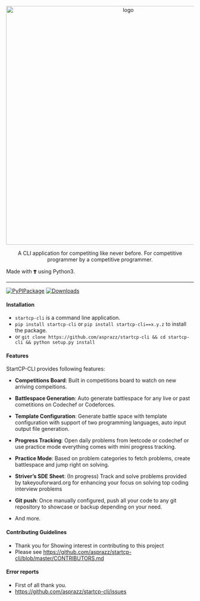 <p align="center">
  <img src="https://github.com/asprazz/startcp-cli/blob/develop/screenshots/logos/logo.png" alt="logo" width="640" />

  <p align="center">A CLI application for competiting like never before. For competitive programmer by a competitive programmer.</p>
</p>


Made with :heavy_heart_exclamation: using Python3.
___

<a href="https://badge.fury.io/py/startcp-cli"><img src="https://badge.fury.io/py/startcp-cli.svg" alt="PyPIPackage"></a>
<a href="https://img.shields.io/pypi/dm/startcp-cli"><img src="https://img.shields.io/pypi/dm/startcp-cli" alt="Downloads"></a>


#### Installation
- `startcp-cli` is a command line application.
- `pip install startcp-cli` or `pip install startcp-cli==x.y.z` to install the package.
- or `git clone https://github.com/asprazz/startcp-cli && cd startcp-cli && python setup.py install`


#### Features

StartCP-CLI provides following features:

 - **Competitions Board**: Built in competitions board to watch on new arriving compeitions.
 - **Battlespace Generation**: Auto generate battlespace for any live or past cometitions on Codechef or Codeforces.
 - **Template Configuration**: Generate battle space with template configuration with support of two programming languages, auto input output file generation.
 - **Progress Tracking**: Open daily problems from leetcode or codechef or use practice mode everything comes with mini progress tracking.
 - **Practice Mode**: Based on problem categories to fetch problems, create battlespace and jump right on solving.
 - **Striver’s SDE Sheet**: (In progress) Track and solve problems provided by takeyouforward.org for enhancing your focus on solving top coding interview problems
 - **Git push**: Once manually configured, push all your code to any git repository to showcase or backup depending on your need.

- And more.



#### Contributing Guidelines

- Thank you for Showing interest in contributing to this project
- Please see https://github.com/asprazz/startcp-cli/blob/master/CONTRIBUTORS.md


#### Error reports

- First of all thank you.
- https://github.com/asprazz/startcp-cli/issues
